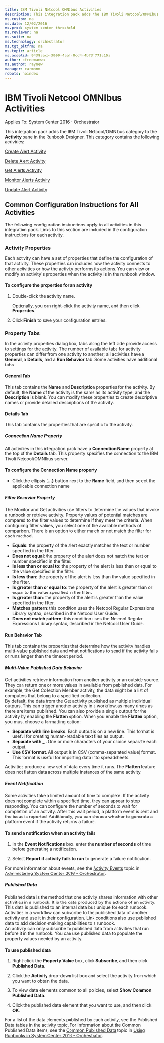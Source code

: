 ```yaml
---
title: IBM Tivoli Netcool OMNIbus Activities
description: This integration pack adds the IBM Tivoli Netcool/OMNIbus category to the Activity pane in the Runbook Designer.
ms.custom: na
ms.date: 12/02/2016
ms.prod: system-center-threshold
ms.reviewer: na
ms.suite: na
ms.technology: orchestrator
ms.tgt_pltfrm: na
ms.topic: article
ms.assetid: 9438aacb-3900-4aaf-8cd4-4b73f771c15a
author: cfreemanwa
ms.author: raynew
manager: carmonm
robots: noindex
---
```

# IBM Tivoli Netcool OMNIbus Activities

Applies To: System Center 2016 - Orchestrator

This integration pack adds the IBM Tivoli Netcool/OMNIbus category to the **Activity** pane in the Runbook Designer. This category contains the following activities:

[Create Alert Activity](create-alert-activity.md)

[Delete Alert Activity](delete-alert-activity.md)

[Get Alerts Activity](get-alerts-activity.md)

[Monitor Alerts Activity](monitor-alerts-activity.md)

[Update Alert Activity](update-alert-activity.md)

## Common Configuration Instructions for All Activities

The following configuration instructions apply to all activities in this integration pack. Links to this section are included in the configuration instructions for each activity.

### Activity Properties

Each activity can have a set of properties that define the configuration of that activity. These properties can includes how the activity connects to other activities or how the activity performs its actions. You can view or modify an activity's properties when the activity is in the runbook window.

#### To configure the properties for an activity

1.  Double-click the activity name.

    Optionally, you can right-click the activity name, and then click **Properties**.

2.  Click **Finish** to save your configuration entries.

### Property Tabs

In the activity properties dialog box, tabs along the left side provide access to settings for the activity. The number of available tabs for activity properties can differ from one activity to another; all activities have a **General**, a **Details**, and a **Run Behavior** tab. Some activities have additional tabs.

#### General Tab

This tab contains the **Name** and **Description** properties for the activity. By default, the **Name** of the activity is the same as its activity type, and the **Description** is blank. You can modify these properties to create descriptive names or provide detailed descriptions of the activity.

#### Details Tab

This tab contains the properties that are specific to the activity.

##### Connection Name Property

All activities in this integration pack have a **Connection Name** property at the top of the **Details** tab. This property specifies the connection to the IBM Tivoli Netcool/OMNIbus server.

#### To configure the Connection Name property

-   Click the ellipsis **(...)** button next to the **Name** field, and then select the applicable connection name.

##### Filter Behavior Property

The Monitor and Get activities use filters to determine the values that invoke a runbook or retrieve activity. Property values of potential matches are compared to the filter values to determine if they meet the criteria. When configuring filter values, you select one of the available methods of comparison. There is an option to either match or not match the filter for each method.

-   **Equals**: the property of the alert exactly matches the text or number specified in the filter.
-   **Does not equal**: the property of the alert does not match the text or number specified in the filter.
-   **Is less than or equal to**: the property of the alert is less than or equal to the value specified in the filter.
-   **Is less than**: the property of the alert is less than the value specified in the filter.
-   **Is greater than or equal to**: the property of the alert is greater than or equal to the value specified in the filter.
-   **Is greater than**: the property of the alert is greater than the value specified in the filter.
-   **Matches pattern**: this condition uses the Netcool Regular Expressions Library syntax, described in the Netcool User Guide.
-   **Does not match pattern**: this condition uses the Netcool Regular Expressions Library syntax, described in the Netcool User Guide.

#### Run Behavior Tab

This tab contains the properties that determine how the activity handles multi-value published data and what notifications to send if the activity fails or runs longer than the timeout period.

##### Multi-Value Published Data Behavior

Get activities retrieve information from another activity or an outside source. They can return one or more values in available from published data. For example, the Get Collection Member activity, the data might be a list of computers that belong to a specified collection.<br>By default, the data from the Get activity published as multiple individual outputs. This can trigger another activity in a workflow, as many times as there are items published. You can also provide a single output for the activity by enabling the **Flatten** option. When you enable the **Flatten** option, you must choose a formatting option:

-   **Separate with line breaks**. Each output is on a new line. This format is useful for creating human-readable text files as output.
-   **Separate with \_** . One or more characters of your choice separate each output.
-   **Use CSV format**. All output is in CSV (comma-separated value) format. This format is useful for importing data into spreadsheets.

Activities produce a new set of data every time it runs. The **Flatten** feature does not flatten data across multiple instances of the same activity.

##### Event Notification

Some activities take a limited amount of time to complete. If the activity does not complete within a specified time, they can appear to stop responding. You can configure the number of seconds to wait for completion of an activity. After this wait period, a platform event is sent and the issue is reported. Additionally, you can choose whether to generate a platform event if the activity returns a failure.

#### To send a notification when an activity fails

1.  In the **Event Notifications** box, enter the **number of seconds** of time before generating a notification.

2.  Select **Report if activity fails to run** to generate a failure notification.

For more information about events, see the [Activity Events](https://technet.microsoft.com/en-us/library/hh489611.aspx) topic in [Administering System Center 2016 - Orchestrator](https://technet.microsoft.com/en-us/library/hh674377.aspx).

##### Published Data

Published data is the method that one activity shares information with other activities in a runbook. It is the data produced by the actions of an activity. This data is published to an internal data bus unique for each runbook. Activities in a workflow can subscribe to the published data of another activity and use it in their configuration. Link conditions also use published data to add decision-making capabilities to a runbook.<br>An activity can only subscribe to published data from activities that run before it in the runbook. You can use published data to populate the property values needed by an activity.

#### To use published data

1.  Right-click the **Property Value** box, click **Subscribe**, and then click **Published Data**.

2.  Click the **Activity** drop-down list box and select the activity from which you want to obtain the data.

3.  To view data elements common to all policies, select **Show Common Published Data**.

4.  Click the published data element that you want to use, and then click **OK**.

For a list of the data elements published by each activity, see the Published Data tables in the activity topic. For information about the Common Published Data items, see the [Common Published Data](https://technet.microsoft.com/en-us/library/e339c027-4c69-43e5-a59b-ac7ea0a676c8#CommonPublishedData) topic in [Using Runbooks in System Center 2016 - Orchestrator](https://technet.microsoft.com/en-us/library/hh403791.aspx).
